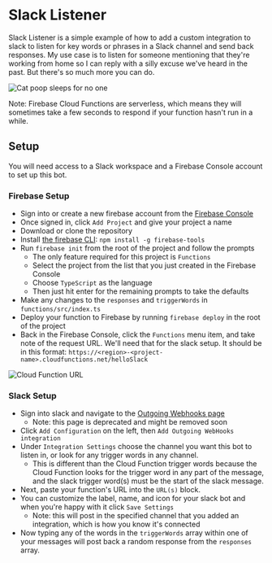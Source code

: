 # Slack Listener

Slack Listener is a simple example of how to add a custom integration to slack to listen for key words or phrases in a Slack channel and send back responses. My use case is to listen for someone mentioning that they're working from home so I can reply with a silly excuse we've heard in the past. But there's so much more you can do.

![Cat poop sleeps for no one](https://i.imgur.com/5TrrNSJ.png)

Note: Firebase Cloud Functions are serverless, which means they will sometimes take a few seconds to respond if your function hasn't run in a while. 

## Setup

You will need access to a Slack workspace and a Firebase Console account to set up this bot.

### Firebase Setup

- Sign into or create a new firebase account from the [Firebase Console](https://console.firebase.google.com/)
- Once signed in, click `Add Project` and give your project a name
- Download or clone the repository
- Install [the firebase CLI](https://firebase.google.com/docs/cli): `npm install -g firebase-tools`
- Run `firebase init` from the root of the project and follow the prompts
  - The only feature required for this project is `Functions`
  - Select the project from the list that you just created in the Firebase Console
  - Choose `TypeScript` as the language
  - Then just hit enter for the remaining prompts to take the defaults
- Make any changes to the `responses` and `triggerWords` in `functions/src/index.ts`
- Deploy your function to Firebase by running `firebase deploy` in the root of the project
- Back in the Firebase Console, click the `Functions` menu item, and take note of the request URL. We'll need that for the slack setup. It should be in this format: `https://<region>-<project-name>.cloudfunctions.net/helloSlack`

![Cloud Function URL](https://i.imgur.com/63XFdgl.png)

### Slack Setup

- Sign into slack and navigate to the [Outgoing Webhooks page](https://slack.com/apps/A0F7VRG6Q-outgoing-webhooks)
  - Note: this page is deprecated and might be removed soon
- Click `Add Configuration` on the left, then `Add Outgoing WebHooks integration`
- Under `Integration Settings` choose the channel you want this bot to listen in, or look for any trigger words in any channel. 
  - This is different than the Cloud Function trigger words because the Cloud Function looks for the trigger word in any part of the message, and the slack trigger word(s) must be the start of the slack message.
- Next, paste your function's URL into the `URL(s)` block.
- You can customize the label, name, and icon for your slack bot and when you're happy with it click `Save Settings`
  - Note: this will post in the specified channel that you added an integration, which is how you know it's connected
- Now typing any of the words in the `triggerWords` array within one of your messages will post back a random response from the `responses` array.
